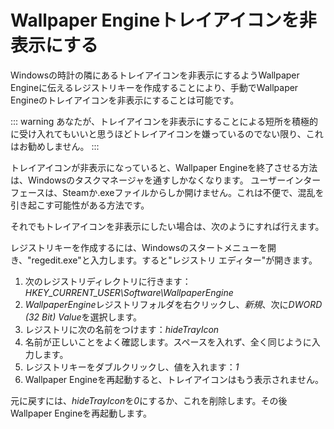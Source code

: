 # Wallpaper Engineトレイアイコンを非表示にする

Windowsの時計の隣にあるトレイアイコンを非表示にするようWallpaper Engineに伝えるレジストリキーを作成することにより、手動でWallpaper Engineのトレイアイコンを非表示にすることは可能です。

::: warning あなたが、トレイアイコンを非表示にすることによる短所を積極的に受け入れてもいいと思うほどトレイアイコンを嫌っているのでない限り、これはお勧めしません。 :::

トレイアイコンが非表示になっていると、Wallpaper Engineを終了させる方法は、Windowsのタスクマネージャを通すしかなくなります。 ユーザーインターフェースは、Steamか.exeファイルからしか開けません。これは不便で、混乱を引き起こす可能性がある方法です。

それでもトレイアイコンを非表示にしたい場合は、次のようにすれば行えます。

レジストリキーを作成するには、Windowsのスタートメニューを開き、"regedit.exe"と入力します。すると"レジストリ エディター"が開きます。

1. 次のレジストリディレクトリに行きます： *HKEY_CURRENT_USER\Software\WallpaperEngine*
2. *WallpaperEngine*レジストリフォルダを右クリックし、*新規*、次に*DWORD (32 Bit) Value*を選択します。
3. レジストリに次の名前をつけます：*hideTrayIcon*
4. 名前が正しいことをよく確認します。スペースを入れず、全く同じように入力します。
5. レジストリキーをダブルクリックし、値を入れます：*1*
6. Wallpaper Engineを再起動すると、トレイアイコンはもう表示されません。

元に戻すには、*hideTrayIcon*を*0*にするか、これを削除します。その後Wallpaper Engineを再起動します。 
